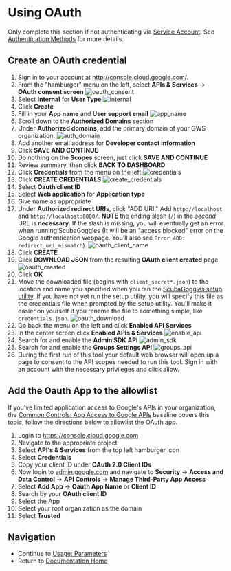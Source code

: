 # Using OAuth
Only complete this section if not authenticating via [Service Account](ServiceAccount.md). See [Authentication Methods](AuthenticationMethods.md) for more details.

## Create an OAuth credential
1. Sign in to your account at http://console.cloud.google.com/.
1. From the "hamburger" menu on the left, select **APIs & Services** -> **OAuth consent screen**
   ![oauth_consent](images/oauth_consent.png "OAuth Consent Screen")
1. Select **Internal** for **User Type**
   ![internal](images/internal.png "Internal User Type")
1. Click **Create**
1. Fill in your **App name** and **User support email**
   ![app_name](images/app_name.png "App Information")
1. Scroll down to the **Authorized Domains** section
1. Under **Authorized domains**, add the primary domain of your GWS organization.
   ![auth_domain](images/authorized_domain.png "Authorized Domains")
1. Add another email address for **Developer contact information**
1. Click **SAVE AND CONTINUE**
1. Do nothing on the **Scopes** screen, just click **SAVE AND CONTINUE**
1. Review summary, then click **BACK TO DASHBOARD**
1. Click **Credentials** from the menu on the left
   ![credentials](images/credentials.png "Credentials")
1. Click **CREATE CREDENTIALS**
   ![create_credentials](images/create_credentials.png "Create Credentials")
1. Select **Oauth client ID**
1. Select **Web application** for **Application type**
1. Give name as appropriate
1. Under **Authorized redirect URIs**, click "ADD URI." Add `http://localhost`
   and `http://localhost:8080/`. **NOTE** the ending slash (`/`) in the *second*
   URL is **necessary**.  If the slash is missing, you will eventually get an
   error when running ScubaGoggles (It will be an "access blocked" error on the
   Google authentication webpage.  You'll also see `Error 400:
   redirect_uri_mismatch`).
   ![oauth_client_name](images/oauth_client_name.png "OAuth Client")
1. Click **CREATE**
1. Click **DOWNLOAD JSON** from the resulting **OAuth client created** page
   ![oauth_created](images/oauth_created.png "OAuth Client Created")
1. Click **OK**
1. Move the downloaded file (begins with `client_secret*.json`) to the
   location and name you specified when you ran the
   [ScubaGoggles setup utility](../installation/DownloadAndInstall.md#ScubaGoggles-Setup-Utility).
   If you have not yet run the setup utility, you will specify this file as the
   credentials file when prompted by the setup utility.  You'll make it easier
   on yourself if you rename the file to something simple, like
   `credentials.json`.
   ![oauth_download](images/oauth_download.png "OAuth Client Created")
1. Go back the menu on the left and click **Enabled API Services**
1. In the center screen click **Enabled APIs & Services**
   ![enable_api](images/enable_api.png "Enabled APIs & Services")
1. Search for and enable the **Admin SDK API**
   ![admin_sdk](images/admin_api_enable.png "Admin SDK API")
1. Search for and enable the **Groups Settings API**
   ![groups_api](images/groups_settings_enable.png "Groups Settings API")
1. During the first run of this tool your default web browser will open up a page to consent to the API scopes needed to run this tool. Sign in
with an account with the necessary privileges and click allow.

## Add the Oauth App to the allowlist
If you've limited application access to Google's APIs in your organization, the [Common Controls: App Access to Google APIs](../../baselines/commoncontrols.md#10-app-access-to-google-apis) baseline covers this topic, follow the directions below to allowlist the OAuth app.

1. Login to https://console.cloud.google.com
2. Navigate to the appropriate project
3. Select **API's & Services** from the top left hamburger icon
4. Select **Credentials**
5. Copy your client ID under **OAuth 2.0 Client IDs**
6. Now login to [admin.google.com](https://admin.google.com/) and navigate to **Security** -> **Access and Data Control** -> **API Controls** -> **Manage Third-Party App Access**
7. Select **Add App** -> **Oauth App Name** or **Client ID**
8. Search by your **OAuth client ID**
9. Select the App
10. Select your root organization as the domain
11. Select **Trusted**

## Navigation
- Continue to [Usage: Parameters](../usage/Parameters.md)
- Return to [Documentation Home](/README.md)
